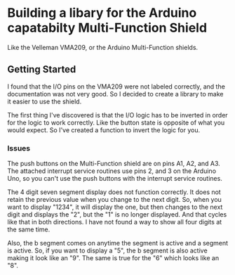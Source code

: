 # Building a libary for the Arduino capatabilty Multi-Function Shield

Like the Velleman VMA209, or the Arduino Multi-Function shields.

## Getting Started

I found that the I/O pins on the VMA209 were not labeled correctly, and the documentation was not very good.  So I decided to create a library to make it easier to use the shield.

The first thing I've discovered is that the I/O logic has to be inverted in order for the logic to work correctly.  Like the button state is opposite of what you would expect.  So I've created a function to invert the logic for you.

### Issues

The push buttons on the Multi-Function shield are on pins A1, A2, and A3.  The attached interrupt service routines use pins 2, and 3 on the Arduino Uno, so you can't use the push buttons with the interrupt service routines.

The 4 digit seven segment display does not function correctly.  It does not retain the previous value when you change to the next digit.  So, when you want to display "1234", it will display the one, but then changes to the next digit and displays the "2", but the "1" is no longer displayed.  And that cycles like that in both directions.  I have not found a way to show all four digits at the same time.

Also, the b segment comes on anytime the segment is active and a segment is active.  So, if you want to display a "5", the b segment is also active making it look like an "9".  The same is true for the "6" which looks like an "8".
